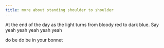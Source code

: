 ```yaml
---
title: more about standing shoulder to shoulder
---
```

At the end of the day as the light turns from bloody red to dark blue. Say yeah yeah yeah yeah yeah

do be do be in your bonnet